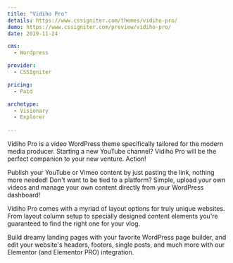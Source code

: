 ```yaml
---
title: "Vidiho Pro"
details: https://www.cssigniter.com/themes/vidiho-pro/
demo: https://www.cssigniter.com/preview/vidiho-pro/
date: 2019-11-24

cms: 
  - Wordpress

provider: 
  - CSSIgniter

pricing:
  - Paid

archetype:
  - Visionary
  - Explorer
  
---
```


Vidiho Pro is a video WordPress theme specifically tailored for the modern media producer. Starting a new YouTube channel? Vidiho Pro will be the perfect companion to your new venture. Action!

Publish your YouTube or Vimeo content by just pasting the link, nothing more needed! Don't want to be tied to a platform? Simple, upload your own videos and manage your own content directly from your WordPress dashboard!

Vidiho Pro comes with a myriad of layout options for truly unique websites. From layout column setup to specially designed content elements you're guaranteed to find the right one for your vlog.

Build dreamy landing pages with your favorite WordPress page builder, and edit your website's headers, footers, single posts, and much more with our Elementor (and Elementor PRO) integration.